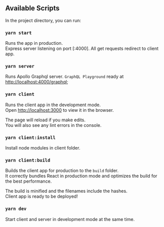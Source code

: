 ## Available Scripts

In the project directory, you can run:

### `yarn start`

Runs the app in production. </br>
Express server listening on port [:4000]. All get requests redirect to client app.

### `yarn server`

Runs Apollo Graphql server.
`GraphQL Playground` ready at [http://localhost:4000/graphql](http://localhost:4000/graphql);

### `yarn client`

Runs the client app in the development mode.<br />
Open [http://localhost:3000](http://localhost:3000) to view it in the browser.

The page will reload if you make edits.<br />
You will also see any lint errors in the console.

### `yarn client:install`

Install node modules in client folder.

### `yarn client:build`

Builds the client app for production to the `build` folder.<br />
It correctly bundles React in production mode and optimizes the build for the best performance.

The build is minified and the filenames include the hashes.<br />
Client app is ready to be deployed!

### `yarn dev`

Start client and server in development mode at the same time.
